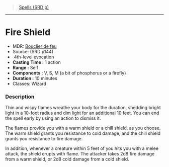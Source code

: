 ﻿---
!SpellItem
Name: Fire Shield
AltName: '[Bouclier de feu](hd_spells_bouclier_de_feu.md)'
Type: evocation
Level: 4
CastingTime: 1 action
Range: Self
Components: V, S, M (a bit of phosphorus or a firefly)
Duration: 10 minutes
Classes: Wizard
Family: SpellVO
Source: (SRD p144)
Id: spells_vo.md#fire-shield
ParentLink: spells_vo.md#spells-srd-p
ParentName: Spells (SRD p)
NameLevel: 1
Attributes:
  Name: Fire Shield
  Markdown: >+
    # <!--Name-->Fire Shield<!--/Name-->


    - MDR: <!--AltName-->[Bouclier de feu](hd_spells_bouclier_de_feu.md)<!--/AltName-->

    - Source: <!--Source-->(SRD p144)<!--/Source-->

    -  <!--Level-->4<!--/Level-->th-level <!--Type-->evocation<!--/Type-->

    - **Casting Time :** <!--CastingTime-->1 action<!--/CastingTime-->

    - **Range :** <!--Range-->Self<!--/Range-->

    - **Components :** <!--Components-->V, S, M (a bit of phosphorus or a firefly)<!--/Components-->

    - **Duration :** <!--Duration-->10 minutes<!--/Duration-->

    - Classes: <!--Classes-->Wizard<!--/Classes-->


    ### Description


    Thin and wispy flames wreathe your body for the duration, shedding bright light in a 10-foot radius and dim light for an additional 10 feet. You can end the spell early by using an action to dismiss it.


    The flames provide you with a warm shield or a chill shield, as you choose. The warm shield grants you resistance to cold damage, and the chill shield grants you resistance to fire damage.


    In addition, whenever a creature within 5 feet of you hits you with a melee attack, the shield erupts with flame. The attacker takes 2d8 fire damage from a warm shield, or 2d8 cold damage from a cold shield.

  AltName: '[Bouclier de feu](hd_spells_bouclier_de_feu.md)'
  Source: (SRD p144)
  Level: 4
  Type: evocation
  CastingTime: 1 action
  Range: Self
  Components: V, S, M (a bit of phosphorus or a firefly)
  Duration: 10 minutes
  Classes: Wizard
AttributesDictionary: >+
  Name: Fire Shield

  Markdown: >+

    # <!--Name-->Fire Shield<!--/Name-->





    - MDR: <!--AltName-->[Bouclier de feu](hd_spells_bouclier_de_feu.md)<!--/AltName-->



    - Source: <!--Source-->(SRD p144)<!--/Source-->



    -  <!--Level-->4<!--/Level-->th-level <!--Type-->evocation<!--/Type-->



    - **Casting Time :** <!--CastingTime-->1 action<!--/CastingTime-->



    - **Range :** <!--Range-->Self<!--/Range-->



    - **Components :** <!--Components-->V, S, M (a bit of phosphorus or a firefly)<!--/Components-->



    - **Duration :** <!--Duration-->10 minutes<!--/Duration-->



    - Classes: <!--Classes-->Wizard<!--/Classes-->





    ### Description





    Thin and wispy flames wreathe your body for the duration, shedding bright light in a 10-foot radius and dim light for an additional 10 feet. You can end the spell early by using an action to dismiss it.





    The flames provide you with a warm shield or a chill shield, as you choose. The warm shield grants you resistance to cold damage, and the chill shield grants you resistance to fire damage.





    In addition, whenever a creature within 5 feet of you hits you with a melee attack, the shield erupts with flame. The attacker takes 2d8 fire damage from a warm shield, or 2d8 cold damage from a cold shield.



  AltName: '[Bouclier de feu](hd_spells_bouclier_de_feu.md)'

  Source: (SRD p144)

  Level: 4

  Type: evocation

  CastingTime: 1 action

  Range: Self

  Components: V, S, M (a bit of phosphorus or a firefly)

  Duration: 10 minutes

  Classes: Wizard

---
> [Spells (SRD p)](srd_spells.md)

---

# Fire Shield

- MDR: [Bouclier de feu](hd_spells_bouclier_de_feu.md)
- Source: (SRD p144)
-  4th-level evocation
- **Casting Time :** 1 action
- **Range :** Self
- **Components :** V, S, M (a bit of phosphorus or a firefly)
- **Duration :** 10 minutes
- Classes: Wizard

### Description

Thin and wispy flames wreathe your body for the duration, shedding bright light in a 10-foot radius and dim light for an additional 10 feet. You can end the spell early by using an action to dismiss it.

The flames provide you with a warm shield or a chill shield, as you choose. The warm shield grants you resistance to cold damage, and the chill shield grants you resistance to fire damage.

In addition, whenever a creature within 5 feet of you hits you with a melee attack, the shield erupts with flame. The attacker takes 2d8 fire damage from a warm shield, or 2d8 cold damage from a cold shield.

